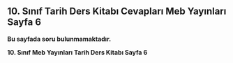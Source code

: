 ## 10. Sınıf Tarih Ders Kitabı Cevapları Meb Yayınları Sayfa 6

**Bu sayfada soru bulunmamaktadır.**

**10. Sınıf Meb Yayınları Tarih Ders Kitabı Sayfa 6**